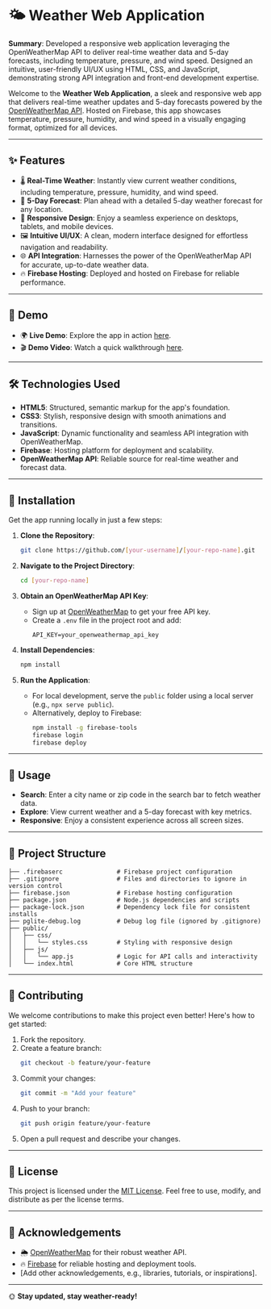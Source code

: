 # 🌤️ Weather Web Application

**Summary**: Developed a responsive web application leveraging the OpenWeatherMap API to deliver real-time weather data and 5-day forecasts, including temperature, pressure, and wind speed. Designed an intuitive, user-friendly UI/UX using HTML, CSS, and JavaScript, demonstrating strong API integration and front-end development expertise.

Welcome to the **Weather Web Application**, a sleek and responsive web app that delivers real-time weather updates and 5-day forecasts powered by the [OpenWeatherMap API](https://openweathermap.org/). Hosted on Firebase, this app showcases temperature, pressure, humidity, and wind speed in a visually engaging format, optimized for all devices.

---

## ✨ Features

- 🌡️ **Real-Time Weather**: Instantly view current weather conditions, including temperature, pressure, humidity, and wind speed.
- 📅 **5-Day Forecast**: Plan ahead with a detailed 5-day weather forecast for any location.
- 📱 **Responsive Design**: Enjoy a seamless experience on desktops, tablets, and mobile devices.
- 🖼️ **Intuitive UI/UX**: A clean, modern interface designed for effortless navigation and readability.
- 🌐 **API Integration**: Harnesses the power of the OpenWeatherMap API for accurate, up-to-date weather data.
- 🔥 **Firebase Hosting**: Deployed and hosted on Firebase for reliable performance.

---

## 🎥 Demo

- 🌍 **Live Demo**: Explore the app in action [here](https://weatherwebapp-45d60.web.app/).
- 🎬 **Demo Video**: Watch a quick walkthrough [here](https://drive.google.com/file/d/11o__ffVwohRo6xtcYPeTn2vQ5QHRIAkA/view?usp=drive_link).

---

## 🛠️ Technologies Used

- **HTML5**: Structured, semantic markup for the app's foundation.
- **CSS3**: Stylish, responsive design with smooth animations and transitions.
- **JavaScript**: Dynamic functionality and seamless API integration with OpenWeatherMap.
- **Firebase**: Hosting platform for deployment and scalability.
- **OpenWeatherMap API**: Reliable source for real-time weather and forecast data.

---

## 🚀 Installation

Get the app running locally in just a few steps:

1. **Clone the Repository**:
   ```bash
   git clone https://github.com/[your-username]/[your-repo-name].git
   ```

2. **Navigate to the Project Directory**:
   ```bash
   cd [your-repo-name]
   ```

3. **Obtain an OpenWeatherMap API Key**:
   - Sign up at [OpenWeatherMap](https://openweathermap.org/) to get your free API key.
   - Create a `.env` file in the project root and add:
     ```env
     API_KEY=your_openweathermap_api_key
     ```

4. **Install Dependencies**:
   ```bash
   npm install
   ```

5. **Run the Application**:
   - For local development, serve the `public` folder using a local server (e.g., `npx serve public`).
   - Alternatively, deploy to Firebase:
     ```bash
     npm install -g firebase-tools
     firebase login
     firebase deploy
     ```

---

## 🌟 Usage

- **Search**: Enter a city name or zip code in the search bar to fetch weather data.
- **Explore**: View current weather and a 5-day forecast with key metrics.
- **Responsive**: Enjoy a consistent experience across all screen sizes.

---

## 📂 Project Structure

```
├── .firebaserc               # Firebase project configuration
├── .gitignore                # Files and directories to ignore in version control
├── firebase.json             # Firebase hosting configuration
├── package.json              # Node.js dependencies and scripts
├── package-lock.json         # Dependency lock file for consistent installs
├── pglite-debug.log          # Debug log file (ignored by .gitignore)
├── public/
│   ├── css/
│   │   └── styles.css        # Styling with responsive design
│   ├── js/
│   │   └── app.js            # Logic for API calls and interactivity
│   └── index.html            # Core HTML structure
```

---

## 🤝 Contributing

We welcome contributions to make this project even better! Here's how to get started:

1. Fork the repository.
2. Create a feature branch:
   ```bash
   git checkout -b feature/your-feature
   ```
3. Commit your changes:
   ```bash
   git commit -m "Add your feature"
   ```
4. Push to your branch:
   ```bash
   git push origin feature/your-feature
   ```
5. Open a pull request and describe your changes.

---

## 📜 License

This project is licensed under the [MIT License](LICENSE). Feel free to use, modify, and distribute as per the license terms.

---

## 🙌 Acknowledgements

- 🌦️ [OpenWeatherMap](https://openweathermap.org/) for their robust weather API.
- 🔥 [Firebase](https://firebase.google.com/) for reliable hosting and deployment tools.
- [Add other acknowledgements, e.g., libraries, tutorials, or inspirations].

---

🌞 **Stay updated, stay weather-ready!**